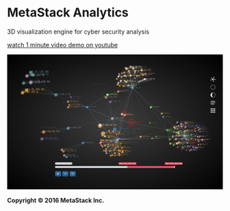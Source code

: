 # MetaStack Analytics
3D visualization engine for cyber security analysis

[watch 1 minute video demo on youtube](https://youtu.be/TM8B2GdWtiQ)

![Image](./screenshots/forceDirected.png)

**Copyright &copy; 2016 MetaStack Inc.**
